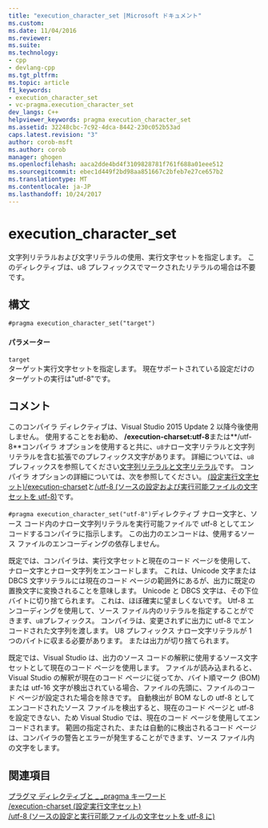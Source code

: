 ```yaml
---
title: "execution_character_set |Microsoft ドキュメント"
ms.custom: 
ms.date: 11/04/2016
ms.reviewer: 
ms.suite: 
ms.technology:
- cpp
- devlang-cpp
ms.tgt_pltfrm: 
ms.topic: article
f1_keywords:
- execution_character_set
- vc-pragma.execution_character_set
dev_langs: C++
helpviewer_keywords: pragma execution_character_set
ms.assetid: 32248cbc-7c92-4dca-8442-230c052b53ad
caps.latest.revision: "3"
author: corob-msft
ms.author: corob
manager: ghogen
ms.openlocfilehash: aaca2dde4bd4f3109828781f761f688a01eee512
ms.sourcegitcommit: ebec1d449f2bd98aa851667c2bfeb7e27ce657b2
ms.translationtype: MT
ms.contentlocale: ja-JP
ms.lasthandoff: 10/24/2017
---
```

# <a name="executioncharacterset"></a>execution_character_set
文字列リテラルおよび文字リテラルの使用、実行文字セットを指定します。 このディレクティブは、u8 プレフィックスでマークされたリテラルの場合は不要です。  
  
## <a name="syntax"></a>構文  
  
```  
#pragma execution_character_set("target")  
```  
  
#### <a name="parameters"></a>パラメーター  
 `target`  
 ターゲット実行文字セットを指定します。 現在サポートされている設定だけのターゲットの実行は"utf-8"です。  
  
## <a name="remarks"></a>コメント  
 このコンパイラ ディレクティブは、Visual Studio 2015 Update 2 以降今後使用しません。 使用することをお勧め、 **/execution-charset:utf-8**または**/utf-8**コンパイラ オプションを使用すると共に、`u8`ナロー文字リテラルと文字列リテラルを含む拡張でのプレフィックス文字があります。 詳細については、`u8`プレフィックスを参照してください[文字列リテラルと文字リテラル](../cpp/string-and-character-literals-cpp.md)です。 コンパイラ オプションの詳細については、次を参照してください。 [(設定実行文字セット)/execution-charset](../build/reference/execution-charset-set-execution-character-set.md)と[/utf-8 (ソースの設定および実行可能ファイルの文字セットを utf-8)](../build/reference/utf-8-set-source-and-executable-character-sets-to-utf-8.md)です。  
  
 `#pragma execution_character_set("utf-8")`ディレクティブ ナロー文字と、ソース コード内のナロー文字列リテラルを実行可能ファイルで utf-8 としてエンコードするコンパイラに指示します。 この出力のエンコードは、使用するソース ファイルのエンコーディングの依存しません。  
  
 既定では、コンパイラは、実行文字セットと現在のコード ページを使用して、ナロー文字とナロー文字列をエンコードします。 これは、Unicode 文字または DBCS 文字リテラルには現在のコード ページの範囲外にあるが、出力に既定の置換文字に変換されることを意味します。 Unicode と DBCS 文字は、その下位バイトに切り捨てられます。 これは、ほぼ確実に望ましくないです。 Utf-8 エンコーディングを使用して、ソース ファイル内のリテラルを指定することができます、`u8`プレフィックス。 コンパイラは、変更されずに出力に utf-8 でエンコードされた文字列を渡します。 U8 プレフィックス ナロー文字リテラルが 1 つのバイトに収まる必要があります。 または出力が切り捨てられます。  
  
 既定では、Visual Studio は、出力のソース コードの解釈に使用するソース文字セットとして現在のコード ページを使用します。 ファイルが読み込まれると、Visual Studio の解釈が現在のコード ページに従ってか、バイト順マーク (BOM) または utf-16 文字が検出されている場合、ファイルの先頭に、ファイルのコード ページが設定された場合を除きです。 自動検出が BOM なしの utf-8 としてエンコードされたソース ファイルを検出すると、現在のコード ページと utf-8 を設定できない、ため Visual Studio では、現在のコード ページを使用してエンコードされます。 範囲の指定された、または自動的に検出されるコード ページは、コンパイラの警告とエラーが発生することができます、ソース ファイル内の文字をします。  
  
## <a name="see-also"></a>関連項目  
 [プラグマ ディレクティブと _ _pragma キーワード](../preprocessor/pragma-directives-and-the-pragma-keyword.md)   
 [/execution-charset (設定実行文字セット)](../build/reference/execution-charset-set-execution-character-set.md)   
 [/utf-8 (ソースの設定と実行可能ファイルの文字セットを utf-8 に)](../build/reference/utf-8-set-source-and-executable-character-sets-to-utf-8.md)